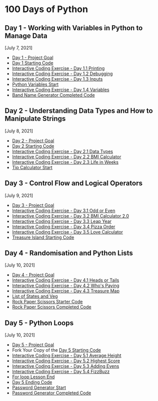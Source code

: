 # 100 Days of Python

## Day 1 - Working with Variables in Python to Manage Data
[July 7, 2021]

* [Day 1 - Project Goal]()
* [Day 1 Starting Code](https://replit.com/@asamanta237/day-1-printing-start)
* [Interactive Coding Exercise - Day 1.1 Printing](https://replit.com/@asamanta237/day-1-1-exercise)
* [Interactive Coding Exercise - Day 1.2 Debugging](https://replit.com/@asamanta237/day-1-2-exercise)
* [Interactive Coding Exercise - Day 1.3 Inputs](https://replit.com/@asamanta237/day-1-3-exercise)
* [Python Variables Start](https://replit.com/@asamanta237/day-1-variables-start)
* [Interactive Coding Exercise - Day 1.4 Variables](https://replit.com/@asamanta237/day-1-4-exercise)
* [Band Name Generator Completed Code](https://replit.com/@asamanta237/band-name-generator-start)


## Day 2 - Understanding Data Types and How to Manipulate Strings
[July 8, 2021]

* [Day 2 - Project Goal]()
* [Day 2 Starting Code](https://replit.com/@asamanta237/day-2-start)
* [Interactive Coding Exercise - Day 2.1 Data Types](https://replit.com/@asamanta237/day-2-1-exercise)
* [Interactive Coding Exercise - Day 2.2 BMI Calculator](https://replit.com/@asamanta237/day-2-2-exercise)
* [Interactive Coding Exercise - Day 2.3 Life in Weeks](https://repl.it/@asamanta237/day-2-3-exercise)
* [Tip Calculator Start](https://repl.it/@asamanta237/tip-calculator-start)


## Day 3 - Control Flow and Logical Operators
[July 9, 2021]

* [Day 3 - Project Goal]()
* [Interactive Coding Exercise - Day 3.1 Odd or Even](https://repl.it/@asamanta237/day-3-1-exercise)
* [Interactive Coding Exercise - Day 3.2 BMI Calculator 2.0](https://repl.it/@asamanta237/day-3-2-exercise)
* [Interactive Coding Exercise - Day 3.3 Leap Year](https://repl.it/@asamanta237/day-3-3-exercise)
* [Interactive Coding Exercise - Day 3.4 Pizza Order](https://repl.it/@asamanta237/day-3-4-exercise)
* [Interactive Coding Exercise - Day 3.5 Love Calculator](https://repl.it/@asamanta237/day-3-5-exercise)
* [Treasure Island Starting Code](https://repl.it/@asamanta237/treasure-island-start)

## Day 4 - Randomisation and Python Lists
[July 10, 2021]

* [Day 4 - Project Goal]()
* [Interactive Coding Exercise - Day 4.1 Heads or Tails](https://repl.it/@asamanta237/day-4-1-exercise)
* [Interactive Coding Exercise - Day 4.2 Who's Paying](https://repl.it/@asamanta237/day-4-2-exercise)
* [Interactive Coding Exercise - Day 4.3 Treasure Map](https://repl.it/@asamanta237/day-4-3-exercise)
* [List of States and Veg](https://repl.it/@asamanta237/day-4-list-practice)
* [Rock Paper Scissors Starter Code](https://repl.it/@asamanta237/rock-paper-scissors-start)
* [Rock Paper Scissors Completed Code](https://repl.it/@asamanta237/rock-paper-scissors-end)

## Day 5 - Python Loops
[July 10, 2021]

* [Day 5 - Project Goal](https://password-generator-end.appbrewery.repl.run)
* Fork Your Copy of the [Day 5 Starting Code](https://repl.it/@asamanta237/day-5-start)
* [Interactive Coding Exercise - Day 5.1 Average Height](https://repl.it/@asamanta237/day-5-1-exercise)
* [Interactive Coding Exercise - Day 5.2 Highest Score](https://repl.it/@asamanta237/day-5-2-exercise)
* [Interactive Coding Exercise - Day 5.3 Adding Evens](https://repl.it/@asamanta237/day-5-3-exercise)
* [Interactive Coding Exercise - Day 5.4 FizzBuzz](https://repl.it/@asamanta237/day-5-4-exercise)
* [For loop Lesson End](https://repl.it/@asamanta237/day-5-for-loops-end)
* [Day 5 Ending Code](https://repl.it/@asamanta237/day-5-end)
* [Password Generator Start](https://repl.it/@asamanta237/password-generator-start)
* [Password Generator Completed Code](https://repl.it/@asamanta237/password-generator-end) 